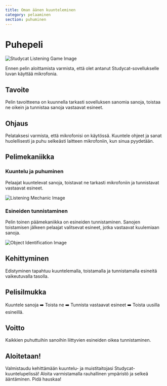 ```yaml
---
title: Oman äänen kuunteleminen
category: pelaaminen
section: puhuminen
---
```

# Puhepeli


![Studycat Listening Game Image](https://help.studycat.com/hc/article_attachments/34787998441881)


Ennen pelin aloittamista varmista, että olet antanut Studycat-sovellukselle luvan käyttää mikrofonia.


 


## Tavoite


Pelin tavoitteena on kuunnella tarkasti sovelluksen sanomia sanoja, toistaa ne oikein ja tunnistaa sanoja vastaavat esineet.


 


## Ohjaus


Pelataksesi varmista, että mikrofonisi on käytössä. Kuuntele ohjeet ja sanat huolellisesti ja puhu selkeästi laitteen mikrofoniin, kun sinua pyydetään.


 


## Pelimekaniikka


### Kuuntelu ja puhuminen


Pelaajat kuuntelevat sanoja, toistavat ne tarkasti mikrofoniin ja tunnistavat vastaavat esineet.


![Listening Mechanic Image](https://help.studycat.com/hc/article_attachments/34787998444057)


 


### Esineiden tunnistaminen


Pelin toinen päämekaniikka on esineiden tunnistaminen. Sanojen toistamisen jälkeen pelaajat valitsevat esineet, jotka vastaavat kuulemiaan sanoja.


 


![Object Identification Image](https://help.studycat.com/hc/article_attachments/34787998447001)


## Kehittyminen


Edistyminen tapahtuu kuuntelemalla, toistamalla ja tunnistamalla esineitä vaikeutuvalla tasolla.


 


## Pelisilmukka


Kuuntele sanoja ➡️ Toista ne ➡️ Tunnista vastaavat esineet ➡️ Toista uusilla esineillä.


 


## Voitto


Kaikkien puhuttuihin sanoihin liittyvien esineiden oikea tunnistaminen.


 


## Aloitetaan!


Valmistaudu kehittämään kuuntelu- ja muistitaitojasi Studycat-kuuntelupelissä! Aloita varmistamalla rauhallinen ympäristö ja selkeä ääntäminen. Pidä hauskaa!